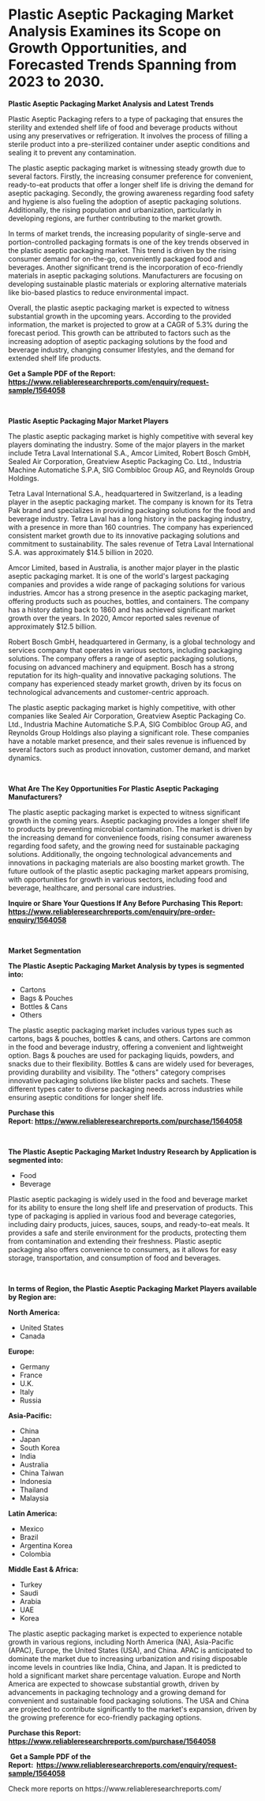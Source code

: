 <p><h1>Plastic Aseptic Packaging Market Analysis Examines its Scope on Growth Opportunities, and Forecasted Trends Spanning from 2023 to 2030.</h1></p><p><strong>Plastic Aseptic Packaging Market Analysis and Latest Trends</strong></p>
<p><p>Plastic Aseptic Packaging refers to a type of packaging that ensures the sterility and extended shelf life of food and beverage products without using any preservatives or refrigeration. It involves the process of filling a sterile product into a pre-sterilized container under aseptic conditions and sealing it to prevent any contamination.</p><p>The plastic aseptic packaging market is witnessing steady growth due to several factors. Firstly, the increasing consumer preference for convenient, ready-to-eat products that offer a longer shelf life is driving the demand for aseptic packaging. Secondly, the growing awareness regarding food safety and hygiene is also fueling the adoption of aseptic packaging solutions. Additionally, the rising population and urbanization, particularly in developing regions, are further contributing to the market growth.</p><p>In terms of market trends, the increasing popularity of single-serve and portion-controlled packaging formats is one of the key trends observed in the plastic aseptic packaging market. This trend is driven by the rising consumer demand for on-the-go, conveniently packaged food and beverages. Another significant trend is the incorporation of eco-friendly materials in aseptic packaging solutions. Manufacturers are focusing on developing sustainable plastic materials or exploring alternative materials like bio-based plastics to reduce environmental impact.</p><p>Overall, the plastic aseptic packaging market is expected to witness substantial growth in the upcoming years. According to the provided information, the market is projected to grow at a CAGR of 5.3% during the forecast period. This growth can be attributed to factors such as the increasing adoption of aseptic packaging solutions by the food and beverage industry, changing consumer lifestyles, and the demand for extended shelf life products.</p></p>
<p><strong>Get a Sample PDF of the Report:&nbsp; <a href="https://www.reliableresearchreports.com/enquiry/request-sample/1564058">https://www.reliableresearchreports.com/enquiry/request-sample/1564058</a></strong></p>
<p>&nbsp;</p>
<p><strong>Plastic Aseptic Packaging Major Market Players</strong></p>
<p><p>The plastic aseptic packaging market is highly competitive with several key players dominating the industry. Some of the major players in the market include Tetra Laval International S.A., Amcor Limited, Robert Bosch GmbH, Sealed Air Corporation, Greatview Aseptic Packaging Co. Ltd., Industria Machine Automatiche S.P.A, SIG Combibloc Group AG, and Reynolds Group Holdings.</p><p>Tetra Laval International S.A., headquartered in Switzerland, is a leading player in the aseptic packaging market. The company is known for its Tetra Pak brand and specializes in providing packaging solutions for the food and beverage industry. Tetra Laval has a long history in the packaging industry, with a presence in more than 160 countries. The company has experienced consistent market growth due to its innovative packaging solutions and commitment to sustainability. The sales revenue of Tetra Laval International S.A. was approximately $14.5 billion in 2020.</p><p>Amcor Limited, based in Australia, is another major player in the plastic aseptic packaging market. It is one of the world's largest packaging companies and provides a wide range of packaging solutions for various industries. Amcor has a strong presence in the aseptic packaging market, offering products such as pouches, bottles, and containers. The company has a history dating back to 1860 and has achieved significant market growth over the years. In 2020, Amcor reported sales revenue of approximately $12.5 billion.</p><p>Robert Bosch GmbH, headquartered in Germany, is a global technology and services company that operates in various sectors, including packaging solutions. The company offers a range of aseptic packaging solutions, focusing on advanced machinery and equipment. Bosch has a strong reputation for its high-quality and innovative packaging solutions. The company has experienced steady market growth, driven by its focus on technological advancements and customer-centric approach.</p><p>The plastic aseptic packaging market is highly competitive, with other companies like Sealed Air Corporation, Greatview Aseptic Packaging Co. Ltd., Industria Machine Automatiche S.P.A, SIG Combibloc Group AG, and Reynolds Group Holdings also playing a significant role. These companies have a notable market presence, and their sales revenue is influenced by several factors such as product innovation, customer demand, and market dynamics.</p></p>
<p>&nbsp;</p>
<p><strong>What Are The Key Opportunities For Plastic Aseptic Packaging Manufacturers?</strong></p>
<p><p>The plastic aseptic packaging market is expected to witness significant growth in the coming years. Aseptic packaging provides a longer shelf life to products by preventing microbial contamination. The market is driven by the increasing demand for convenience foods, rising consumer awareness regarding food safety, and the growing need for sustainable packaging solutions. Additionally, the ongoing technological advancements and innovations in packaging materials are also boosting market growth. The future outlook of the plastic aseptic packaging market appears promising, with opportunities for growth in various sectors, including food and beverage, healthcare, and personal care industries.</p></p>
<p><strong>Inquire or Share Your Questions If Any Before Purchasing This Report: <a href="https://www.reliableresearchreports.com/enquiry/pre-order-enquiry/1564058">https://www.reliableresearchreports.com/enquiry/pre-order-enquiry/1564058</a></strong></p>
<p>&nbsp;</p>
<p><strong>Market Segmentation</strong></p>
<p><strong>The Plastic Aseptic Packaging Market Analysis by types is segmented into:</strong></p>
<p><ul><li>Cartons</li><li>Bags & Pouches</li><li>Bottles & Cans</li><li>Others</li></ul></p>
<p><p>The plastic aseptic packaging market includes various types such as cartons, bags & pouches, bottles & cans, and others. Cartons are common in the food and beverage industry, offering a convenient and lightweight option. Bags & pouches are used for packaging liquids, powders, and snacks due to their flexibility. Bottles & cans are widely used for beverages, providing durability and visibility. The "others" category comprises innovative packaging solutions like blister packs and sachets. These different types cater to diverse packaging needs across industries while ensuring aseptic conditions for longer shelf life.</p></p>
<p><strong>Purchase this Report:&nbsp;<a href="https://www.reliableresearchreports.com/purchase/1564058">https://www.reliableresearchreports.com/purchase/1564058</a></strong></p>
<p>&nbsp;</p>
<p><strong>The Plastic Aseptic Packaging Market Industry Research by Application is segmented into:</strong></p>
<p><ul><li>Food</li><li>Beverage</li></ul></p>
<p><p>Plastic aseptic packaging is widely used in the food and beverage market for its ability to ensure the long shelf life and preservation of products. This type of packaging is applied in various food and beverage categories, including dairy products, juices, sauces, soups, and ready-to-eat meals. It provides a safe and sterile environment for the products, protecting them from contamination and extending their freshness. Plastic aseptic packaging also offers convenience to consumers, as it allows for easy storage, transportation, and consumption of food and beverages.</p></p>
<p>&nbsp;</p>
<p><strong>In terms of Region, the Plastic Aseptic Packaging Market Players available by Region are:</strong></p>
<p>
    <p> <strong> North America: </strong>
        <ul>
            <li>United States</li>
            <li>Canada</li>
        </ul>
        </p> 
    <p> <strong> Europe: </strong>
        <ul>
            <li>Germany</li>
            <li>France</li>
            <li>U.K.</li>
            <li>Italy</li>
            <li>Russia</li>
        </ul>
        </p> 
    <p> <strong> Asia-Pacific: </strong>
        <ul>
            <li>China</li>
            <li>Japan</li>
            <li>South Korea</li>
            <li>India</li>
            <li>Australia</li>
            <li>China Taiwan</li>
            <li>Indonesia</li>
            <li>Thailand</li>
            <li>Malaysia</li>
        </ul>
        </p> 
    <p> <strong> Latin America: </strong>
        <ul>
            <li>Mexico</li>
            <li>Brazil</li>
            <li>Argentina Korea</li>
            <li>Colombia</li>
        </ul>
        </p> 
    <p> <strong> Middle East & Africa: </strong>
        <ul>
            <li>Turkey</li>
            <li>Saudi</li>
            <li>Arabia</li>
            <li>UAE</li>
            <li>Korea</li>
        </ul>
    </p>
    </p>
<p><p>The plastic aseptic packaging market is expected to experience notable growth in various regions, including North America (NA), Asia-Pacific (APAC), Europe, the United States (USA), and China. APAC is anticipated to dominate the market due to increasing urbanization and rising disposable income levels in countries like India, China, and Japan. It is predicted to hold a significant market share percentage valuation. Europe and North America are expected to showcase substantial growth, driven by advancements in packaging technology and a growing demand for convenient and sustainable food packaging solutions. The USA and China are projected to contribute significantly to the market's expansion, driven by the growing preference for eco-friendly packaging options.</p></p>
<p><strong>Purchase this Report: <a href="https://www.reliableresearchreports.com/purchase/1564058">https://www.reliableresearchreports.com/purchase/1564058</a></strong></p>
<p>&nbsp;<strong>Get a Sample PDF of the Report:&nbsp;&nbsp;<a href="https://www.reliableresearchreports.com/enquiry/request-sample/1564058">https://www.reliableresearchreports.com/enquiry/request-sample/1564058</a></strong></p>
<p><strong></strong></p>
<p>Check more reports on https://www.reliableresearchreports.com/</p>